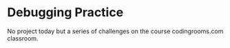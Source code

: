 # Debugging Practice

No project today but a series of challenges on the course codingrooms.com classroom.
